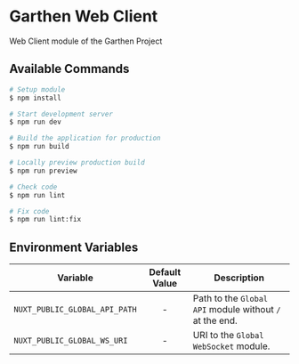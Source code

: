 # Garthen Web Client

Web Client module of the Garthen Project

## Available Commands

```bash
# Setup module
$ npm install

# Start development server
$ npm run dev

# Build the application for production
$ npm run build

# Locally preview production build
$ npm run preview

# Check code
$ npm run lint

# Fix code
$ npm run lint:fix
```

## Environment Variables

| Variable                      | Default Value | Description                                             |
|-------------------------------|:-------------:|---------------------------------------------------------|
| `NUXT_PUBLIC_GLOBAL_API_PATH` |       -       | Path to the `Global API` module without `/` at the end. |
| `NUXT_PUBLIC_GLOBAL_WS_URI`   |       -       | URI to the `Global WebSocket` module.                   |
